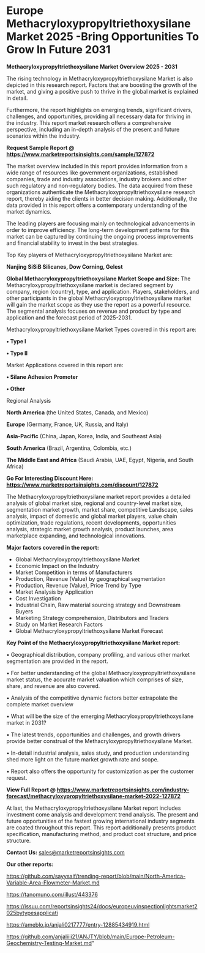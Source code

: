   # Europe Methacryloxypropyltriethoxysilane Market 2025 -Bring Opportunities To Grow In Future 2031

<Strong> Methacryloxypropyltriethoxysilane Market Overview 2025 - 2031</strong>

The rising technology in Methacryloxypropyltriethoxysilane Market is also depicted in this research report. Factors that are boosting the growth of the market, and giving a positive push to thrive in the global market is explained in detail.

Furthermore, the report highlights on emerging trends, significant drivers, challenges, and opportunities, providing all necessary data for thriving in the industry. This report market research offers a comprehensive perspective, including an in-depth analysis of the present and future scenarios within the industry.

<strong>Request Sample Report @ <a href=https://www.marketreportsinsights.com/sample/127872>https://www.marketreportsinsights.com/sample/127872</a></strong>

The market overview included in this report provides information from a wide range of resources like government organizations, established companies, trade and industry associations, industry brokers and other such regulatory and non-regulatory bodies. The data acquired from these organizations authenticate the Methacryloxypropyltriethoxysilane research report, thereby aiding the clients in better decision making. Additionally, the data provided in this report offers a contemporary understanding of the market dynamics.

The leading players are focusing mainly on technological advancements in order to improve efficiency. The long-term development patterns for this market can be captured by continuing the ongoing process improvements and financial stability to invest in the best strategies.

Top Key players of Methacryloxypropyltriethoxysilane Market are:

<strong>Nanjing SiSiB Silicanes, Dow Corning, Gelest</strong>

<strong><b>Global Methacryloxypropyltriethoxysilane Market Scope and Size:</b></strong>
The Methacryloxypropyltriethoxysilane market is declared segment by company, region (country), type, and application. Players, stakeholders, and other participants in the global Methacryloxypropyltriethoxysilane market will gain the market scope as they use the report as a powerful resource. The segmental analysis focuses on revenue and product by type and application and the forecast period of 2025-2031.

Methacryloxypropyltriethoxysilane Market Types covered in this report are:

<strong>• Type I

• Type II</strong>

Market Applications covered in this report are:

<strong>• Silane Adhesion Promoter

• Other</strong> 

Regional Analysis

<strong>North America</strong> (the United States, Canada, and Mexico)

<strong>Europe</strong> (Germany, France, UK, Russia, and Italy)

<strong>Asia-Pacific</strong> (China, Japan, Korea, India, and Southeast Asia)

<strong>South America</strong> (Brazil, Argentina, Colombia, etc.)

<strong>The Middle East and Africa</strong> (Saudi Arabia, UAE, Egypt, Nigeria, and South Africa)

<strong>Go For Interesting Discount Here: <a href=https://www.marketreportsinsights.com/discount/127872>https://www.marketreportsinsights.com/discount/127872</a></strong>

The Methacryloxypropyltriethoxysilane market report provides a detailed analysis of global market size, regional and country-level market size, segmentation market growth, market share, competitive Landscape, sales analysis, impact of domestic and global market players, value chain optimization, trade regulations, recent developments, opportunities analysis, strategic market growth analysis, product launches, area marketplace expanding, and technological innovations.

<strong><b>Major factors covered in the report:</b></strong>
<ul>
  <li>Global Methacryloxypropyltriethoxysilane Market </li>
  <li>Economic Impact on the Industry</li>
  <li>Market Competition in terms of Manufacturers</li>
  <li>Production, Revenue (Value) by geographical segmentation</li>
  <li>Production, Revenue (Value), Price Trend by Type</li>
  <li>Market Analysis by Application</li>
  <li>Cost Investigation</li>
  <li>Industrial Chain, Raw material sourcing strategy and Downstream Buyers</li>
  <li>Marketing Strategy comprehension, Distributors and Traders</li>
  <li>Study on Market Research Factors</li>
  <li>Global Methacryloxypropyltriethoxysilane Market Forecast</li>
</ul>

<strong><b>Key Point of the Methacryloxypropyltriethoxysilane Market report:</b></strong>

• Geographical distribution, company profiling, and various other market segmentation are provided in the report.

• For better understanding of the global Methacryloxypropyltriethoxysilane market status, the accurate market valuation which comprises of size, share, and revenue are also covered.

• Analysis of the competitive dynamic factors better extrapolate the complete market overview

• What will be the size of the emerging Methacryloxypropyltriethoxysilane market in 2031?

• The latest trends, opportunities and challenges, and growth drivers provide better construal of the Methacryloxypropyltriethoxysilane Market.

• In-detail industrial analysis, sales study, and production understanding shed more light on the future market growth rate and scope.

• Report also offers the opportunity for customization as per the customer request.

<strong><b>View Full Report @ <a href=https://www.marketreportsinsights.com/industry-forecast/methacryloxypropyltriethoxysilane-market-2022-127872>https://www.marketreportsinsights.com/industry-forecast/methacryloxypropyltriethoxysilane-market-2022-127872</a></b></strong>


At last, the Methacryloxypropyltriethoxysilane Market report includes investment come analysis and development trend analysis. The present and future opportunities of the fastest growing international industry segments are coated throughout this report. This report additionally presents product specification, manufacturing method, and product cost structure, and price structure.

<strong>Contact Us:</strong>
sales@marketreportsinsights.com

<strong>Our other reports:</strong>

<a href=https://github.com/sayysaif/trending-report/blob/main/North-America-Variable-Area-Flowmeter-Market.md>https://github.com/sayysaif/trending-report/blob/main/North-America-Variable-Area-Flowmeter-Market.md</a>

<a href=https://tanomuno.com/illust/443376>https://tanomuno.com/illust/443376</a>

<a href=https://issuu.com/reportsinsights24/docs/europeuvinspectionlightsmarket2025bytypesapplicati>https://issuu.com/reportsinsights24/docs/europeuvinspectionlightsmarket2025bytypesapplicati</a>

<a href=https://ameblo.jp/anjali0217777/entry-12885434919.html>https://ameblo.jp/anjali0217777/entry-12885434919.html</a>

<a href=https://github.com/anjaliiii21/ANJTY/blob/main/Europe-Petroleum-Geochemistry-Testing-Market.md>https://github.com/anjaliiii21/ANJTY/blob/main/Europe-Petroleum-Geochemistry-Testing-Market.md</a>"
